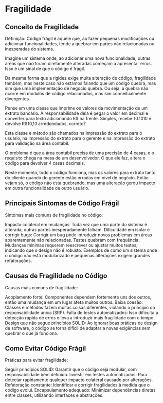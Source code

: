 # Fragilidade

## Conceito de Fragilidade

Definição: Código frágil é aquele que, ao fazer pequenas modificações ou adicionar funcionalidades, tende a quebrar em partes não relacionadas ou inesperadas do sistema.

Imagine um sistema onde, ao adicionar uma nova funcionalidade, outras áreas que não foram diretamente alteradas começam a apresentar erros. Isso é um sinal de que o código é frágil.

Da mesma forma que a rigidez exige muita alteração de código, fragilidade também, mas neste caso não estamos falando que um código quebra, mas sim que uma implementação de negocio quebra. Ou seja, a quebra não ocorre em módulos de código relacionados, mas sim conceitualmente divergentes.

Pense em uma classe que imprime os valores da movimentação de um extrato bancário.
A responsabilidade dela é pegar o valor em decimal e converter para texto adicionando R$ na frente.
Simples, recebe 10.1010 e devolve R$10,10 arredondados, correto?

Esta classe e método são chamados na impressão do extrato para o usuário, na impressão do extrato para o gerente e na impressão do extrato para validação na área contábil.

O problema é que a área contábil precisa de uma precisão de 4 casas, e o requisito chega na mesa de um desenvolvedor.
O que ele faz, altera o código para devolver 4 casas decimais.

Neste momento, todo o código funciona, mas os valores para extrato tanto do cliente quando do gerente estão erradas em nível de negócio.
Então vejam só, o código não esta quebrando, mas uma alteração gerou impacto em outra funcionalidade de outro usuário.


## Principais Sintomas de Código Frágil
Sintomas mais comuns de fragilidade no código:

Impacto colateral em mudanças: Toda vez que uma parte do sistema é alterada, outras partes inesperadamente falham.
Dificuldade em isolar e corrigir bugs: Corrigir um bug pode introduzir novos problemas em áreas aparentemente não relacionadas.
Testes quebram com frequência: Mudanças mínimas requerem reescrever ou ajustar muitos testes, indicando que o design não é robusto.
Exemplos de como um sistema onde o código não está modularizado e pequenas alterações exigem grandes refatorações.

## Causas de Fragilidade no Código
Causas mais comuns de fragilidade:

Acoplamento forte: Componentes dependem fortemente uns dos outros, então uma mudança em um lugar afeta muitos outros.
Baixa coesão: Classes e métodos fazem muitas coisas diferentes, violando o princípio da responsabilidade única (SRP).
Falta de testes automatizados: Isso dificulta a detecção rápida de erros e leva a introduzir mais fragilidade com o tempo.
Design que não segue princípios SOLID: Ao ignorar boas práticas de design de software, o código se torna difícil de adaptar a novas exigências sem quebrar o que já funciona.

## Como Evitar Código Frágil
Práticas para evitar fragilidade:

Seguir princípios SOLID: Garantir que o código seja modular, com responsabilidade bem definida.
Investir em testes automatizados: Para detectar rapidamente qualquer impacto colateral causado por alterações.
Refatoração constante: Identificar e corrigir fragilidades à medida que o código evolui.
Encapsulamento adequado: Minimizar dependências diretas entre classes, utilizando interfaces e abstrações.